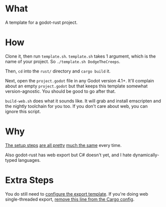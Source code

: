 # What

A template for a godot-rust project.

# How

Clone it, then run `template.sh`. `template.sh` takes 1 argument, which is the name of your project. So `./template.sh DodgeTheCreeps`.

Then, `cd` into the `rust/` directory and `cargo build` it.

Next, open the `project.godot` file in any Godot version 4.1+. It'll complain about an empty `project.godot` but that keeps this template somewhat version-agnostic. You should be good to go after that.

`build-web.sh` does what it sounds like. It will grab and install emscripten and the nightly toolchain for you too. If you don't care about web, you can ignore this script.

# Why

[The setup steps](https://godot-rust.github.io/book/intro/setup.html) [are all pretty](https://godot-rust.github.io/book/intro/hello-world.html) [much the same](https://godot-rust.github.io/book/toolchain/export-web.html) every time.

Also godot-rust has web export but C# doesn't yet, and I hate dynamically-typed languages.

# Extra Steps

You do still need to [configure the export template](https://godot-rust.github.io/book/toolchain/export-web.html#godot-editor-setup). If you're doing web single-threaded export, [remove this line from the Cargo config](/rust/.cargo/config.toml#L4C1-L4C32).
